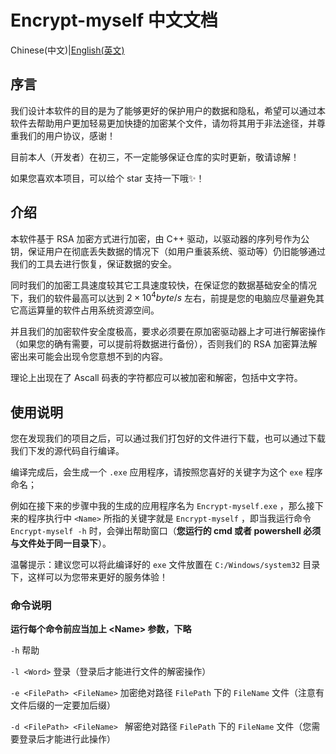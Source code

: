 # Encrypt-myself 中文文档

Chinese(中文)|[English(英文)](README-EN.md)

## 序言

我们设计本软件的目的是为了能够更好的保护用户的数据和隐私，希望可以通过本软件去帮助用户更加轻易更加快捷的加密某个文件，请勿将其用于非法途径，并尊重我们的用户协议，感谢！

目前本人（开发者）在初三，不一定能够保证仓库的实时更新，敬请谅解！

如果您喜欢本项目，可以给个 star 支持一下哦✨！

## 介绍

本软件基于 RSA 加密方式进行加密，由 C++ 驱动，以驱动器的序列号作为公钥，保证用户在彻底丢失数据的情况下（如用户重装系统、驱动等）仍旧能够通过我们的工具去进行恢复，保证数据的安全。

同时我们的加密工具速度较其它工具速度较快，在保证您的数据基础安全的情况下，我们的软件最高可以达到 $2\times10^4byte/s$ 左右，前提是您的电脑应尽量避免其它高运算量的软件占用系统资源空间。

并且我们的加密软件安全度极高，要求必须要在原加密驱动器上才可进行解密操作（如果您的确有需要，可以提前将数据进行备份），否则我们的 RSA 加密算法解密出来可能会出现令您意想不到的内容。

理论上出现在了 Ascall 码表的字符都应可以被加密和解密，包括中文字符。

## 使用说明

您在发现我们的项目之后，可以通过我们打包好的文件进行下载，也可以通过下载我们下发的源代码自行编译。

编译完成后，会生成一个 `.exe` 应用程序，请按照您喜好的关键字为这个 `exe` 程序命名；

例如在接下来的步骤中我的生成的应用程序名为 `Encrypt-myself.exe` ，那么接下来的程序执行中 `<Name>` 所指的关键字就是 `Encrypt-myself` ，即当我运行命令 `Encrypt-myself -h` 时，会弹出帮助窗口（**您运行的 cmd 或者 powershell 必须与文件处于同一目录下**）。

温馨提示：建议您可以将此编译好的 `exe` 文件放置在 `C:/Windows/system32` 目录下，这样可以为您带来更好的服务体验！

### 命令说明

**运行每个命令前应当加上 \<Name> 参数，下略**

`-h` 帮助

`-l <Word>` 登录（登录后才能进行文件的解密操作）

`-e <FilePath> <FileName>` 加密绝对路径 `FilePath` 下的 `FileName` 文件（注意有文件后缀的一定要加后缀）

`-d <FilePath> <FileName> ` 解密绝对路径 `FilePath` 下的 `FileName` 文件（您需要登录后才能进行此操作）

